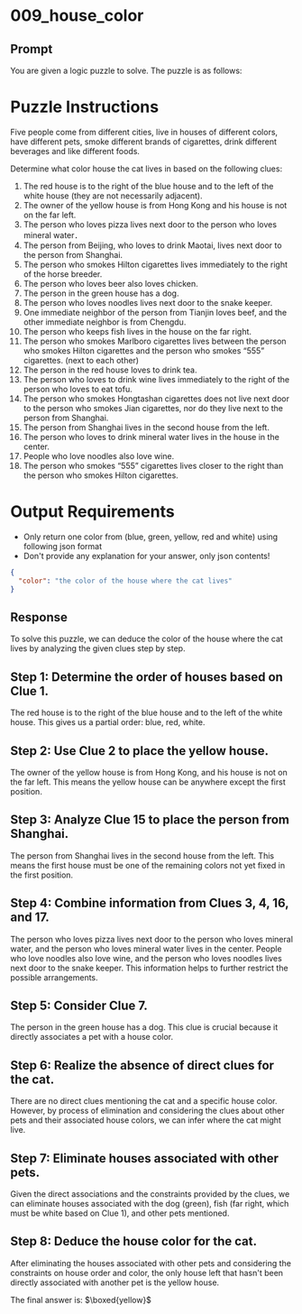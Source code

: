 # 009_house_color

## Prompt

You are given a logic puzzle to solve. The puzzle is as follows:

# Puzzle Instructions
Five people come from different cities, live in houses of different colors, have different pets, smoke different brands of cigarettes, drink different beverages and like different foods.

Determine what color house the cat lives in based on the following clues:

1. The red house is to the right of the blue house and to the left of the white house (they are not necessarily adjacent).
2. The owner of the yellow house is from Hong Kong and his house is not on the far left.
3. The person who loves pizza lives next door to the person who loves mineral water．
4. The person from Beijing, who loves to drink Maotai, lives next door to the person from Shanghai.
5. The person who smokes Hilton cigarettes lives immediately to the right of the horse breeder.
6. The person who loves beer also loves chicken.
7. The person in the green house has a dog.
8. The person who loves noodles lives next door to the snake keeper.
9. One immediate neighbor of the person from Tianjin loves beef, and the other immediate neighbor is from Chengdu.
10. The person who keeps fish lives in the house on the far right.
11. The person who smokes Marlboro cigarettes lives between the person who smokes Hilton cigarettes and the person who smokes “555” cigarettes. (next to each other)
12. The person in the red house loves to drink tea.
13. The person who loves to drink wine lives immediately to the right of the person who loves to eat tofu.
14. The person who smokes Hongtashan cigarettes does not live next door to the person who smokes Jian cigarettes, nor do they live next to the person from Shanghai.
15. The person from Shanghai lives in the second house from the left.
16. The person who loves to drink mineral water lives in the house in the center.
17. People who love noodles also love wine.
18. The person who smokes “555” cigarettes lives closer to the right than the person who smokes Hilton cigarettes.

# Output Requirements

- Only return one color from (blue, green, yellow, red and white) using following json format
- Don't provide any explanation for your answer, only json contents!

```json
{
  "color": "the color of the house where the cat lives"
}
```

## Response

To solve this puzzle, we can deduce the color of the house where the cat lives by analyzing the given clues step by step.

## Step 1: Determine the order of houses based on Clue 1.
The red house is to the right of the blue house and to the left of the white house. This gives us a partial order: blue, red, white.

## Step 2: Use Clue 2 to place the yellow house.
The owner of the yellow house is from Hong Kong, and his house is not on the far left. This means the yellow house can be anywhere except the first position.

## Step 3: Analyze Clue 15 to place the person from Shanghai.
The person from Shanghai lives in the second house from the left. This means the first house must be one of the remaining colors not yet fixed in the first position.

## Step 4: Combine information from Clues 3, 4, 16, and 17.
The person who loves pizza lives next door to the person who loves mineral water, and the person who loves mineral water lives in the center. People who love noodles also love wine, and the person who loves noodles lives next door to the snake keeper. This information helps to further restrict the possible arrangements.

## Step 5: Consider Clue 7.
The person in the green house has a dog. This clue is crucial because it directly associates a pet with a house color.

## Step 6: Realize the absence of direct clues for the cat.
There are no direct clues mentioning the cat and a specific house color. However, by process of elimination and considering the clues about other pets and their associated house colors, we can infer where the cat might live.

## Step 7: Eliminate houses associated with other pets.
Given the direct associations and the constraints provided by the clues, we can eliminate houses associated with the dog (green), fish (far right, which must be white based on Clue 1), and other pets mentioned.

## Step 8: Deduce the house color for the cat.
After eliminating the houses associated with other pets and considering the constraints on house order and color, the only house left that hasn't been directly associated with another pet is the yellow house.

The final answer is: $\boxed{yellow}$

